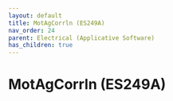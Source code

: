 ```yaml
---
layout: default
title: MotAgCorrln (ES249A)
nav_order: 24
parent: Electrical (Applicative Software)
has_children: true
---
```

# MotAgCorrln (ES249A)
